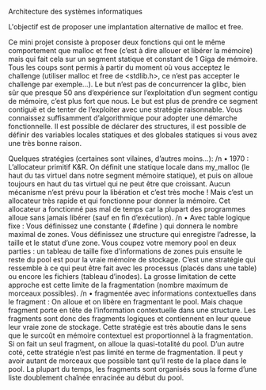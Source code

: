 Architecture des systèmes informatiques

L'objectif est de proposer une implantation alternative de malloc et free.

Ce mini projet consiste à proposer deux fonctions qui ont le même comportement que malloc et free (c’est à dire allouer et libérer la mémoire) mais qui fait cela sur un segment statique et constant de 1 Giga de mémoire.
Tous les coups sont permis à partir du moment où vous acceptez le challenge (utiliser malloc et free de <stdlib.h>, ce n’est pas accepter le challenge par exemple...). Le but n’est pas de concurrencer la glibc, bien sûr que presque 50 ans d’expérience sur l’exploitation d’un segment contigu de mémoire, c’est plus fort que nous. Le but est plus de prendre ce segment contiguë et de tenter de l’exploiter avec une stratégie raisonnable. Vous connaissez suffisamment d’algorithmique pour adopter une démarche fonctionnelle.
Il est possible de déclarer des structures, il est possible de définir des variables locales statiques et des globales statiques si vous avez une très bonne raison.

Quelques stratégies (certaines sont vilaines, d’autres moins...): /n
• 1970 : L’allocateur primitif K&R. On définit une statique locale dans my_malloc (le haut du tas virtuel dans notre segment mémoire statique), et puis on alloue toujours en haut du tas virtuel qui ne peut être que croissant. Aucun mécanisme n’est prévu pour la libération et c’est très moche ! Mais c’est un allocateur très rapide et qui fonctionne pour donner la mémoire. Cet allocateur a fonctionné pas mal de temps car la plupart des programmes alloue sans jamais libérer (sauf en fin d’exécution). /n
• Avec table logique fixe : Vous définissez une constante ( #define ) qui donnera le nombre maximal de zones. Vous définissez une structure qui enregistre l’adresse, la taille et le statut d’une zone. Vous coupez votre memory pool en deux parties : un tableau de taille fixe d’informations de zones puis ensuite le reste du pool est pour la vraie mémoire de stockage. C’est une stratégie qui ressemble à ce qui peut être fait avec les processus (placés dans une table) ou encore les fichiers (tableau d’inodes). La grosse limitation de cette approche est cette limite de la fragmentation (nombre maximum de morceaux possibles). /n
• fragmentée avec informations contextuelles dans le fragment : On alloue et on libère en fragmentant le pool. Mais chaque fragment porte en tête de l’information contextuelle dans une structure. Les fragments sont donc des fragments logiques et contiennent en leur queue leur vraie zone de stockage. Cette stratégie est très aboutie dans le sens que le surcoût en mémoire contextuel est proportionnel à la fragmentation. Si on fait un seul fragment, on alloue la quasi-totalité du pool. D’un autre coté, cette stratégie n’est pas limité en terme de fragmentation. Il peut y avoir autant de morceaux que possible tant qu’il reste de la place dans le pool. La plupart du temps, les fragments sont organisés sous la forme d’une liste doublement chaînée enracinée au début du pool.
